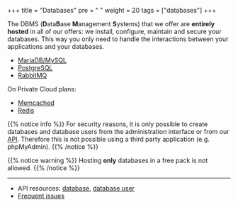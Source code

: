 +++
title = "Databases"
pre = "<i class='fas fa-fw fa-database'></i> "
weight = 20
tags = ["databases"]
+++

The DBMS (**D**ata**B**ase **M**anagement **S**ystems) that we offer are **entirely hosted** in all of our offers: we install, configure, maintain and secure your databases. This way you only need to handle the interactions between your applications and your databases.

- [MariaDB/MySQL](databases/mariadb)
- [PostgreSQL](databases/postgresql)
- [RabbitMQ](databases/rabbitmq)

On Private Cloud plans:

- [Memcached](databases/memcached)
- [Redis](databases/redis)

{{% notice info %}}
For security reasons, it is only possible to create databases and database users from the administration interface or from our [API](api). Therefore this is not possible using a third party application (e.g. phpMyAdmin).
{{% /notice %}}

{{% notice warning %}}
Hosting **only** databases in a free pack is not allowed.
{{% /notice %}}

---

- API resources: [database](https://api.alwaysdata.com/v1/database/doc/), [database user](https://api.alwaysdata.com/v1/database/user/doc/)
- [Frequent issues](databases/troubleshooting)
